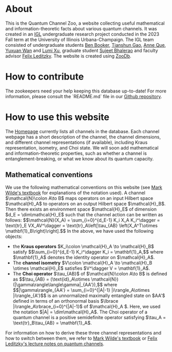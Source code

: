 # About
This is the Quantum Channel Zoo, a website collecting useful mathematical and information-theoretic facts about various quantum channels.
It was created in an <a href="https://math.illinois.edu/research/illinois-geometry-lab" target="_blank">IGL</a> undergraduate research project conducted in the 2023 Fall term at the University of Illinois Urbana-Champaign.
The IGL team consisted of undergraduate students <a href="mailto:bbook3@illinois.edu">Ben Booker</a>, <a href="mailto:tgao13@illinois.edu">Tianshun Gao</a>, <a href="mailto:xque2@illinois.edu">Anne Que</a>, <a href="mailto:yuxuanw8@illinois.edu">Yuxuan Wan</a> and <a href="mailto:jiabaox3@illinois.edu">Lumi Xu</a>, graduate student
<a href="mailto:sgb4@illinois.edu">Sujeet Bhalerao</a> and faculty advisor <a href="mailto:leditzky@illinois.edu">Felix Leditzky</a>.
The website is created using <a href="https://github.com/phfaist/zoodb" target="_blank">ZooDb</a>.
</p>

# How to contribute

<p class="abt">
The zookeepers need your help keeping this database up-to-date! For more information, please consult the `README.md` file in our <a href="#" target="_blank">Github repository</a>.
</p>

# How to use this website

<p class="abt">
The <a href="https://quantumchannelzoo.org/">Homepage</a> currently lists all channels in the database. Each channel webpage has a short description of the channel, the channel dimensions, and different channel representations (if available), including Kraus representation, isometry, and Choi state.
We will soon add mathematical and information-theoretic properties, such as whether a channel is entanglement-breaking, or what we know about its quantum capacity.
</p>

## Mathematical conventions

<p class="abt">
We use the following mathematical conventions on this website (see <a href="https://arxiv.org/abs/1106.1445" target="_blank">Mark Wilde's textbook</a> for explanations of the notation used).
A channel $\mathcal{N}\colon A\to B$ maps operators on an input Hilbert space $\mathcal{H}_A$ to operators on an output Hilbert space $\mathcal{H}_B$.
Then there exists an environment space $\mathcal{H}_E$ of dimension $d_E = \dim\mathcal{H}_E$ such that the channel action can be written as follows:
$$\mathcal{N}(X_A) = \sum_{i=0}^{d_E-1} K_i X_A K_i^\dagger = \text{tr}_E VX_AV^\dagger = \text{tr}_A\left[\tau_{AB} \left(X_A^T\otimes \mathbf{1}_B\right)\right].$$
In the above, we have used the following objects:
<ul>
<li>the <strong>Kraus operators</strong> $K_i\colon \mathcal{H}_A \to \mathcal{H}_B$ satisfy $$\sum_{i=0}^{d_E-1} K_i^\dagger K_i = \mathbf{1}_A,$$ where $\mathbf{1}_A$ denotes the identity operator on $\mathcal{H}_A$.
</li>
<li>
The <strong>channel isometry</strong> $V\colon \mathcal{H}_A \to \mathcal{H}_B \otimes \mathcal{H}_E$ satisfies $V^\dagger V = \mathbf{1}_A$.
</li>
<li>
The <strong>Choi operator</strong> $\tau_{AB}$ of $\mathcal{N}\colon A\to B$ is defined as $$\tau_{AB} = (\text{id}_A\otimes \mathcal{N})(|\gamma\rangle\langle\gamma|_{AA'}),$$
where $$|\gamma\rangle_{AA'} = \sum_{i=0}^{|A|-1} |i\rangle_A\otimes |i\rangle_{A'}$$ is an unnormalized maximally entangled state on  $AA'$ defined in terms of an orthonormal basis $\lbrace |i\rangle_A\rbrace_{i=0}^{|A|-1}$ of $\mathcal{H}_A $.
Here, we used the notation $|A| = \dim\mathcal{H}_A$.
The Choi operator of a quantum channel is a positive semidefinite operator satisfying $\tau_A = \text{tr}_B\tau_{AB} = \mathbf{1}_A$.
</li>
</ul>
For information on how to derive these three channel representations and how to switch between them, we refer to <a href="https://arxiv.org/abs/1106.1445" target="_blank">Mark Wilde's textbook</a> or <a href="https://www.overleaf.com/read/hzjdctrykwhx" target="_blank">Felix Leditzky's lecture notes on quantum channels</a>.
</p>